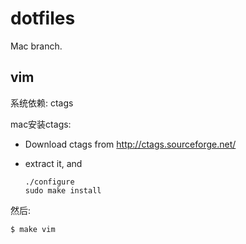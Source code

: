 dotfiles
========

Mac branch.


vim
---

系统依赖: ctags

mac安装ctags:

- Download ctags from http://ctags.sourceforge.net/
- extract it, and 

  ```
  ./configure
  sudo make install
  ```

然后:

    $ make vim
